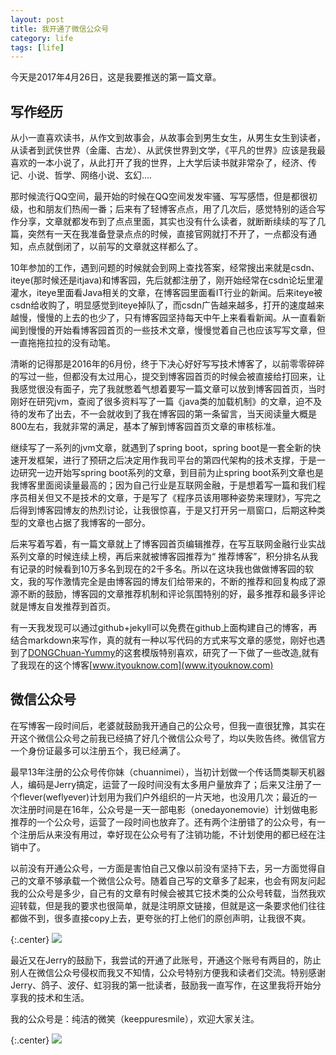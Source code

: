 ```yaml
---
layout: post
title: 我开通了微信公众号
category: life 
tags: [life]
---
```


今天是2017年4月26日，这是我要推送的第一篇文章。

## 写作经历

从小一直喜欢读书，从作文到故事会，从故事会到男生女生，从男生女生到读者，从读者到武侠世界（金庸、古龙）、从武侠世界到文学，《平凡的世界》应该是我最喜欢的一本小说了，从此打开了我的世界，上大学后读书就非常杂了，经济、传记、小说、哲学、网络小说、玄幻.... 

那时候流行QQ空间，最开始的时候在QQ空间发发牢骚、写写感悟，但是都很初级，也和朋友们热闹一番；后来有了轻博客点点，用了几次后，感觉特别的适合写作分享，文章就都发布到了点点里面，其实也没有什么读者，就断断续续的写了几篇，突然有一天在我准备登录点点的时候，直接官网就打不开了，一点都没有通知，点点就倒闭了，以前写的文章就这样都么了。

10年参加的工作，遇到问题的时候就会到网上查找答案，经常搜出来就是csdn、iteye(那时候还是itjava)和博客园，先后就都注册了，刚开始经常在csdn论坛里灌灌水，iteye里面看Java相关的文章，在博客园里面看IT行业的新闻。后来iteye被csdn给收购了，明显感觉到iteye掉队了，而csdn广告越来越多，打开的速度越来越慢，慢慢的上去的也少了，只有博客园坚持每天中午上来看看新闻。从一直看新闻到慢慢的开始看博客园首页的一些技术文章，慢慢觉着自己也应该写写文章，但一直拖拖拉拉的没有动笔。

清晰的记得那是2016年的6月份，终于下决心好好写写技术博客了，以前零零碎碎的写过一些，但都没有太过用心，提交到博客园首页的时候会被直接给打回来，让我感觉很没有面子，完了我就憋着气想着要写一篇文章可以放到博客园首页，当时刚好在研究jvm，查阅了很多资料写了一篇《java类的加载机制》的文章，迫不及待的发布了出去，不一会就收到了我在博客园的第一条留言，当天阅读量大概是800左右，我就非常的满足，基本了解到博客园首页文章的审核标准。

继续写了一系列的jvm文章，就遇到了spring boot，spring boot是一套全新的快速开发框架，进行了预研之后决定用作我司平台的第四代架构的技术支撑，于是一边研究一边开始写spring boot系列的文章，到目前为止spring boot系列文章也是我博客里面阅读量最高的；因为自己行业是互联网金融，于是想着写一篇和我们程序员相关但又不是技术的文章，于是写了《程序员该用哪种姿势来理财》，写完之后得到博客园博友的热烈讨论，让我很惊喜，于是又打开另一扇窗口，后期这种类型的文章也占据了我博客的一部分。

后来写着写着，有一篇文章就上了博客园首页编辑推荐，在写互联网金融行业实战系列文章的时候连续上榜，再后来就被博客园推荐为“
推荐博客”，积分排名从我有记录的时候看到10万多名到现在的2千多名。所以在这块我也做做博客园的软文，我的写作激情完全是由博客园的博友们给带来的，不断的推荐和回复构成了源源不断的鼓励，博客园的文章推荐机制和评论氛围特别的好，最多推荐和最多评论就是博友自发推荐到首页。

有一天我发现可以通过github+jekyll可以免费在github上面构建自己的博客，再结合markdown来写作，真的就有一种以写代码的方式来写文章的感觉，刚好也遇到了[DONGChuan-Yummy](https://github.com/DONGChuan/Yummy-Jekyll)的这套模版特别喜欢，研究了一下做了一些改造,就有了我现在的这个博客[www.ityouknow.com](www.ityouknow.com)


## 微信公众号

在写博客一段时间后，老婆就鼓励我开通自己的公众号，但我一直很犹豫，其实在开这个微信公众号之前我已经搞了好几个微信公众号了，均以失败告终。微信官方一个身份证最多可以注册五个，我已经满了。

最早13年注册的公众号传你妹（chuannimei），当初计划做一个传话筒类聊天机器人，编码是Jerry搞定，运营了一段时间没有太多用户量放弃了；后来又注册了一个flever(weflyever)计划用为我们户外组织的一片天地，也没用几次；最近的一次注册时间是在16年，公众号是一天一部电影（onedayonemovie）计划做电影推荐的一个公众号，运营了一段时间也放弃了。还有两个注册错了的公众号，有一个注册后从来没有用过，幸好现在公众号有了注销功能，不计划使用的都已经在注销中了。

以前没有开通公众号，一方面是害怕自己又像以前没有坚持下去，另一方面觉得自己的文章不够承载一个微信公众号。随着自己写的文章多了起来，也会有网友问起我的公众号是多少，自己有的文章有时候会被其它技术类的公众号转载，当然我欢迎转载，但是我的要求也很简单，就是注明原文链接，但就是这一条要求他们往往都做不到，很多直接copy上去，更夸张的打上他们的原创声明，让我很不爽。

{:.center}
![](http://www.ityouknow.com/assets/images/2017/zhuanzai.jpg)

最近又在Jerry的鼓励下，我尝试的开通了此账号，开通这个账号有两目的，防止别人在微信公众号侵权而我又不知情，公众号特别方便我和读者们交流。特别感谢Jerry、鸽子、波仔、虹羽我的第一批读者，鼓励我一直写作，在这里我将开始分享我的技术和生活。


我的公众号是：纯洁的微笑（keeppuresmile），欢迎大家关注。

{:.center}
![](http://www.ityouknow.com/assets/images/keeppuresmile_430.jpg)


